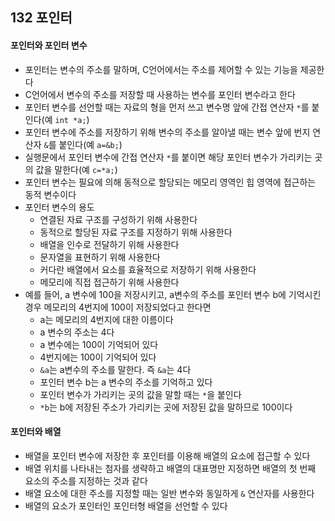 ## 132 포인터

#### 포인터와 포인터 변수

- 포인터는 변수의 주소를 말하며, C언어에서는 주소를 제어할 수 있는 기능을 제공한다
- C언어에서 변수의 주소를 저장할 때 사용하는 변수를 포인터 변수라고 한다
- 포인터 변수를 선언할 때는 자료의 형을 먼저 쓰고 변수명 앞에 간접 연산자 `*`를 붙인다(예 `int *a;`)
- 포인터 변수에 주소를 저장하기 위해 변수의 주소를 알아낼 때는 변수 앞에 번지 연산자 `&`를 붙인다(예 `a=&b;`)
- 실행문에서 포인터 변수에 간접 연산자 `*`를 붙이면 해당 포인터 변수가 가리키는 곳의 값을 말한다(예 `c=*a;`)
- 포인터 변수는 필요에 의해 동적으로 할당되는 메모리 영역인 힙 영역에 접근하는 동적 변수이다
- 포인터 변수의 용도
  - 연결된 자료 구조를 구성하기 위해 사용한다
  - 동적으로 할당된 자료 구조를 지정하기 위해 사용한다
  - 배열을 인수로 전달하기 위해 사용한다
  - 문자열을 표현하기 위해 사용한다
  - 커다란 배열에서 요소를 효율적으로 저장하기 위해 사용한다
  - 메모리에 직접 접근하기 위해 사용한다
- 예를 들어, a 변수에 100을 저장시키고, a변수의 주소를 포인터 변수 b에 기억시킨 경우 메모리의 4번지에 100이 저장되었다고 한다면
  - a는 메모리의 4번지에 대한 이름이다
  - a 변수의 주소는 4다
  - a 변수에는 100이 기억되어 있다
  - 4번지에는 100이 기억되어 있다
  - `&a`는 a변수의 주소를 말한다. 즉 `&a`는 4다
  - 포인터 변수 b는 a 변수의 주소를 기억하고 있다
  - 포인터 변수가 가리키는 곳의 값을 말할 때는 `*`을 붙인다
  - `*b`는 b에 저장된 주소가 가리키는 곳에 저장된 값을 말하므로 100이다



#### 포인터와 배열

- 배열을 포인터 변수에 저장한 후 포인터를 이용해 배열의 요소에 접근할 수 있다
- 배열 위치를 나타내는 첨자를 생략하고 배열의 대표명만 지정하면 배열의 첫 번째 요소의 주소를 지정하는 것과 같다
- 배열 요소에 대한 주소를 지정할 때는 일반 변수와 동일하게 `&` 연산자를 사용한다
- 배열의 요소가 포인터인 포인터형 배열을 선언할 수 있다
